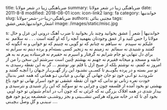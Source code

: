 title: ضرباهنگی زیبا در شعر مولانا
summary: ضرباهنگی زیبا در شعر مولانا
date: 2011-8-8
modified: 2018-08-01
icon:  icon-link2
lang: fa
category: خواندنیها
slug: ضرباهنگی-زیبا-در-شعر-مولانا
authors: مجتبی بنائی
tags: اشعار,خواندنیها,شعر,عشق
image: /images/static/misc.jpg

s: خواندنیها | شعر | عشق بخوانید وچند بار بخوانید تا ضرب آهنگ درونی این غزل و حال مولانا را حس کنید و از عمق وجودتان بفهمید آنچه را که او گفته است . . .      نه سلامم  نه علیکم  نه سپیدم   نه سیاهم  نه چنانم که تو گویی  نه چنینم که تو خوانی  و نه آنگونه که گفتند و شنیدی  نه سمائم  نه زمینم  نه به زنجیر کسی بسته‌ام و برده دینم  نه سرابم  نه برای دل تنهایی تو جام شرابم  نه گرفتار و اسیرم  نه حقیرم  نه فرستاده پیرم  نه به هر خانقه و مسجد و میخانه فقیرم  نه جهنم نه بهشتم  چُنین است سرشتم  این سخن را من از امروز نه گفتم، نه نوشتم  بلکه از صبح ازل با قلم نور نوشتم ...    گر به این نقطه رسیدی  به تو سر بسته و در پرده بگویــم  تا کســی نشنـود این راز گهــربـار جـهان را  آنچـه گفتند و سُرودنـد تو آنـی  خودِ تو جان جهانی  گر نهانـی و عیانـی  تـو همانی که همه عمر بدنبال خودت نعره زنانی  تو ندانی که خود آن نقطه عشقی  تو خود اسرار نهانی  تو خود باغ بهشتی    تو بخود آمده از فلسفه چون و چرایی  به تو سوگند  که این راز شنیدی و نترسیدی و بیدار شدی در همه افلاک بزرگی  نه که جُزئی  نه که چون آب در اندام سَبوئی    تو خود اویی  بخود آی  تا كه در خانه متروکه هرکس ننشـــینی و  بجز روشنــی شعشـعه پرتـو خود هیچ نبـینـی  و گلِ وصل بـچیـنی ....